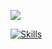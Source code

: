 ![](http://github-profile-summary-cards.vercel.app/api/cards/profile-details?username=necione&theme=nord_bright)

[![Skills](https://skillicons.dev/icons?i=js,ts,java,cpp,python,mongodb,html,nextjs,docker,heroku,react,vue,unity)](https://skillicons.dev)
